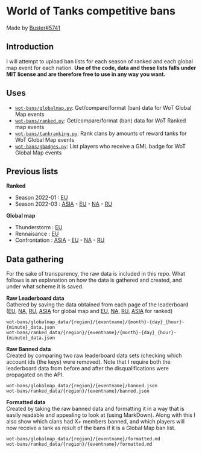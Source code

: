 # World of Tanks competitive bans
Made by [Buster#5741](https://discord.com/users/764584777642672160)

## Introduction
I will attempt to upload ban lists for each season of ranked and each global map event for each nation. **Use of the code, data and these lists falls under MIT license and are therefore free to use in any way you want.**

## Uses
- [`wot-bans/globalmap.py`](https://github.com/Buster-2002/wot-bans/blob/master/wot-bans/globalmap.py): Get/compare/format (ban) data for WoT Global Map events 
- [`wot-bans/ranked.py`](https://github.com/Buster-2002/wot-bans/blob/master/wot-bans/ranked.py): Get/compare/format (ban) data for WoT Ranked map events 
- [`wot-bans/tankranking.py`](https://github.com/Buster-2002/wot-bans/blob/master/wot-bans/tankranking.py): Rank clans by amounts of reward tanks for WoT Global Map events
- [`wot-bans/gbadges.py`](https://github.com/Buster-2002/wot-bans/blob/master/wot-bans/gbadges.py): List players who receive a GML badge for WoT Global Map events

## Previous lists

**Ranked**
- Season 2022-01 : [EU](https://gist.github.com/Buster-2002/af6c23395fc9ac69091b856a2f79b57d)
- Season 2022-03 : [ASIA](https://gist.github.com/Buster-2002/547c307758e2b3d722877d7bf03aedc9) - [EU](https://gist.github.com/Buster-2002/b7797c0f0bf0be7be3cb77687fe82d91) - [NA](https://gist.github.com/Buster-2002/952a651e2b1c5987326a76f592678ad9) - [RU](https://gist.github.com/Buster-2002/a6633faadd0e89777749859e1eca7e52)

**Global map**
- Thunderstorm : [EU](https://gist.github.com/Buster-2002/deb3995455dffb9aab1f0df1d8c67461)
- Rennaisance : [EU](https://gist.github.com/Buster-2002/d56985709696f0b057ccb90e278d6311)
- Confrontation : [ASIA](https://gist.github.com/Buster-2002/6bc04d5dac617a996822f4e27c5dee58) - [EU](https://gist.github.com/Buster-2002/ec2cee5c54d2f6fc773c66cd83c681d1) - [NA](https://gist.github.com/Buster-2002/d3b827135fc84779cc0267f4c56d33a9) - [RU](https://gist.github.com/Buster-2002/2540640cb2afe7cb92a6600dd9870fdc)

## Data gathering
For the sake of transparency, the raw data is included in this repo. What follows is an explanation on how the data is gathered and created, and under what scheme it is saved.

**Raw Leaderboard data**  
Gathered by saving the data obtained from each page of the leaderboard ([EU](https://worldoftanks.eu/en/clanwars/rating/alley/), [NA](https://worldoftanks.com/en/clanwars/rating/alley/), [RU](https://worldoftanks.ru/en/clanwars/rating/alley/), [ASIA](https://worldoftanks.asia/en/clanwars/rating/alley/) for global map and [EU](https://worldoftanks.eu/en/ratings/ranked/), [NA](https://worldoftanks.com/en/ratings/ranked/), [RU](https://worldoftanks.ru/ru/ratings/ranked/), [ASIA](https://worldoftanks.asia/en/ratings/ranked/) for ranked)

`wot-bans/globalmap_data/{region}/{eventname}/{month}-{day}_{hour}-{minute}_data.json`  
`wot-bans/ranked_data/{region}/{eventname}/{month}-{day}_{hour}-{minute}_data.json`  

**Raw Banned data**  
Created by comparing two raw leaderboard data sets (checking which account ids (the keys) were removed). Note that I require both the leaderboard data from before and after the disqualifications were propagated on the API.

`wot-bans/globalmap_data/{region}/{eventname}/banned.json`  
`wot-bans/ranked_data/{region}/{eventname}/banned.json`  

**Formatted data**  
Created by taking the raw banned data and formatting it in a way that is easily readable and appealing to look at (using MarkDown). Along with this I also show which clans had X+ members banned, and which players will now receive a tank as result of the bans if it is a Global Map ban list.

`wot-bans/globalmap_data/{region}/{eventname}/formatted.md`  
`wot-bans/ranked_data/{region}/{eventname}/formatted.md`  
